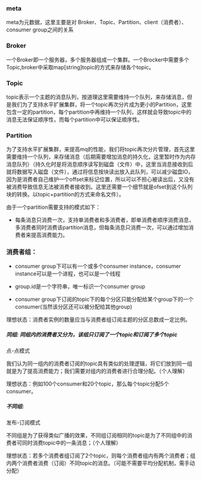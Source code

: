 ### meta
meta为元数据，这里主要是对 Broker、Topic、Partition、client（消费者）、consumer group之间的关系

### Broker
一个Broker即一个服务器，多个服务器组成一个集群。一个Brocker中需要多个Topic,broker中采取map[string]topic的方式来存储各个topic。

### Topic
topic表示一个主题的消息队列，按道理这里需要维持一个队列，来存储消息，但是我们为了支持水平扩展集群，将一个topic再次分片成为更小的Partition，这里包含一定的partition，每个partition中再维持一个队列，这样就会导致topic中的消息无法保证顺序性，而每个partition中可以保证顺序性。

### Partition
为了支持水平扩展集群，来提高mq的性能，我们将topic再次分片管理，首先这里需要维持一个队列，来存储消息（后期需要增加消息的持久化，这里暂时作为内存消息队列）（持久化时是将消息顺序读写到磁盘（文件）中，这里当消息接收到后就将数据写入磁盘（文件），通过将信息按块读出放入此队列，可以减少磁盘IO，因为是消费者自己维护一个offset来标记位置，所以可以不担心被读出后，又没有被消费导致信息无法被消费者接收到。这里还需要一个细节就是ofset到这个队列块的转换。以topic+partition的方式来命名文件）。

由于一个partition需要支持的模式如下：

* 每条消息只消费一次，支持单消费者和多消费者，即单消费者顺序消费消息，多消费者同时消费该partition消息，但每条消息只消费一次，可以通过增加消费者来提高消费能力。



### 消费者组：
* consumer group下可以有一个或多个consumer instance，consumer instance可以是一个进程，也可以是一个线程

* group.id是一个字符串，唯一标识一个consumer group

* consumer group下订阅的topic下的每个分区只能分配给某个group下的一个consumer(当然该分区还可以被分配给其他group)

理想状态：消费者实例的数量应当与消费者组订阅主题的分区总数成一定比例。

##### 同组: 同组内的消费者又分为，该组只订阅了一个topic和订阅了多个topic

点-点模式

我们认为同一组内的消费者订阅的topic具有类似的处理逻辑，将它们放到同一组就是为了提高消费能力；我们需要对组内的消费者进行合理分配。（个人理解）

理想状态：例如100个consumer和20个topic，那么每个topic分配5个consumer。

##### 不同组: 

发布-订阅模式

不同组是为了获得类似广播的效果，不同组订阅相同的topic是为了不同组中的消费者可同时消费topic中的一条消息；（个人理解）

理想状态：若多个消费者组订阅了2个topic，则每个消费者组内有两个消费者；组内两个消费者消费（订阅）不同topic的消息。（可能不需要平均分配机制，需手动分配）